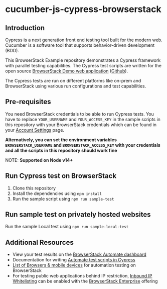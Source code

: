 # cucumber-js-cypress-browserstack

## Introduction

Cypress is a next generation front end testing tool built for the modern web. Cucumber is a software tool that supports behavior-driven development (BDD).

This BrowserStack Example repository demonstrates a Cypress framework with parallel testing capabilities. The Cypress test scripts are written for the open source [BrowserStack Demo web application](https://bstackdemo.com) ([Github](https://github.com/browserstack/browserstack-demo-app)).

The Cypress tests are run on different platforms like on-prem and BrowserStack using various run configurations and test capabilities.

## Pre-requisites

You need BrowserStack credentials to be able to run Cypress tests. You have to replace `YOUR_USERNAME` and `YOUR_ACCESS_KEY` in the sample scripts in this repository with your BrowserStack credentials which can be found in your [Account Settings](https://www.browserstack.com/accounts/settings) page.

**Alternatively, you can set the environment variables `BROWSERSTACK_USERNAME` and `BROWSERSTACK_ACCESS_KEY` with your credentials and all the scripts in this repository should work fine**

NOTE: **Supported on Node v14+**


## Run Cypress test on BrowserStack

1. Clone this repository
2. Install the dependencies using `npm install`
3. Run the sample script using `npm run sample-test`

## Run sample test on privately hosted websites

Run the sample Local test using `npm run sample-local-test`

## Additional Resources

- View your test results on the [BrowserStack Automate dashboard](https://www.browserstack.com/automate)
- Documentation for writing [Automate test scripts in Cypress](https://www.browserstack.com/docs/automate/cypress)
- [List of Browsers & mobile devices](https://www.browserstack.com/list-of-browsers-and-platforms/cypress_testing) for automation testing on BrowserStack
- For testing public web applications behind IP restriction, [Inbound IP Whitelisting](https://www.browserstack.com/local-testing/inbound-ip-whitelisting) can be enabled with the [BrowserStack Enterprise](https://www.browserstack.com/enterprise) offering
